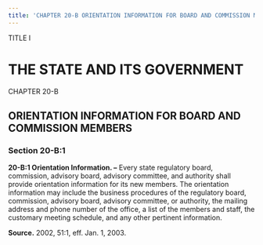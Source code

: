 ```yaml
---
title: 'CHAPTER 20-B ORIENTATION INFORMATION FOR BOARD AND COMMISSION MEMBERS'
---
```


TITLE I
                                             
THE STATE AND ITS GOVERNMENT
============================

CHAPTER 20-B
                                             
ORIENTATION INFORMATION FOR BOARD AND COMMISSION MEMBERS
--------------------------------------------------------

### Section 20-B:1

 **20-B:1 Orientation Information. –** Every state regulatory board,
commission, advisory board, advisory committee, and authority shall
provide orientation information for its new members. The orientation
information may include the business procedures of the regulatory board,
commission, advisory board, advisory committee, or authority, the
mailing address and phone number of the office, a list of the members
and staff, the customary meeting schedule, and any other pertinent
information.

**Source.** 2002, 51:1, eff. Jan. 1, 2003.
